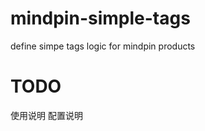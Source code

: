 mindpin-simple-tags
===================

define simpe tags logic for mindpin products


# TODO
使用说明
配置说明